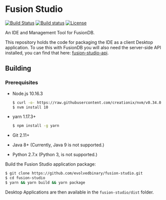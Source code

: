 # Fusion Studio
[![Build Status](https://travis-ci.com/evolvedbinary/fusion-studio.svg?branch=master)](https://travis-ci.com/evolvedbinary/fusion-studio)
[![Build status](https://ci.appveyor.com/api/projects/status/bqkb0mxxacbtmm6w/branch/master?svg=true)](https://ci.appveyor.com/project/AdamRetter/fusion-studio/branch/master)
[![License](https://img.shields.io/badge/license-GPL%203-blue.svg)](https://opensource.org/licenses/GPL-3.0)

An IDE and Management Tool for FusionDB.

This repository holds the code for packaging the IDE as a client Desktop application. To use this with FusionDB you will also need the server-side API installed, you can find that here: [fusion-studio-api](https://github.com/evolvedbinary/fusion-studio-api).

## Building

### Prerequisites
* Node.js 10.16.3
    ```bash
    $ curl -o- https://raw.githubusercontent.com/creationix/nvm/v0.34.0/install.sh | bash
    $ nvm install 10
    ```

* yarn 1.17.3+
    ```bash
    $ npm install -g yarn
    ```

* Git 2.11+
* Java 8+ (Currently, Java 9 is not supported.)
* Python 2.7.x (Python 3, is not supported.)

Build the Fusion Studio application package:
```bash
$ git clone https://github.com/evolvedbinary/fusion-studio.git
$ cd fusion-studio
$ yarn && yarn build && yarn package
```

Desktop Applications are then available in the `fusion-studio/dist` folder.

